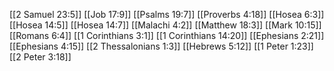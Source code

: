 [[2 Samuel 23:5]]
[[Job 17:9]]
[[Psalms 19:7]]
[[Proverbs 4:18]]
[[Hosea 6:3]]
[[Hosea 14:5]]
[[Hosea 14:7]]
[[Malachi 4:2]]
[[Matthew 18:3]]
[[Mark 10:15]]
[[Romans 6:4]]
[[1 Corinthians 3:1]]
[[1 Corinthians 14:20]]
[[Ephesians 2:21]]
[[Ephesians 4:15]]
[[2 Thessalonians 1:3]]
[[Hebrews 5:12]]
[[1 Peter 1:23]]
[[2 Peter 3:18]]
